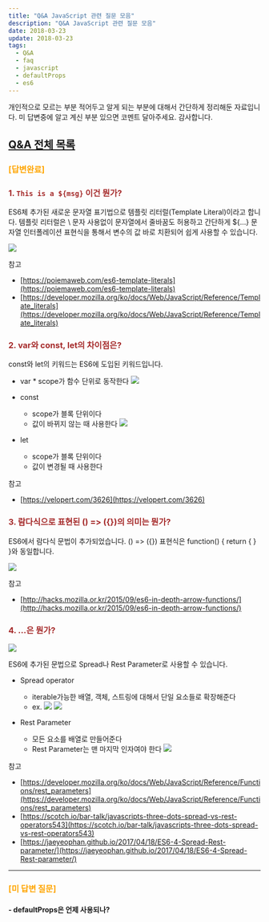 ```yaml
---
title: "Q&A JavaScript 관련 질문 모음"
description: "Q&A JavaScript 관련 질문 모음"
date: 2018-03-23
update: 2018-03-23
tags:
  - Q&A
  - faq
  - javascript
  - defaultProps
  - es6
---
```


개인적으로 모르는 부분 적어두고 알게 되는 부분에 대해서 간단하게 정리해둔 자료입니다.
미 답변중에 알고 계신 부분 있으면 코멘트 달아주세요. 감사합니다.

## [Q&A 전체 목록](https://blog.advenoh.pe.kr/java/QA-%EA%B0%9C%EB%B0%9C%EA%B4%80%EB%A0%A8-%EC%A7%88%EB%AC%B8-%EB%AA%A8%EC%9D%8C/)

### <span style="color:orange">[답변완료]</span>

### <span style="color:brown">1. `This is a ${msg}` 이건 뭔가?

ES6체 추가된 새로운 문자열 표기법으로 템플릿 리터럴(Template Literal)이라고 합니다.
템플릿 리터럴은 \ 문자 사용없이 문자열에서 줄바꿈도 허용하고 간단하게 \${…} 문자열 인터폴레이션 표현식을 통해서 변수의 값 바로 치환되어 쉽게 사용할 수 있습니다.

![](/media/javascript/QA-JavaScript-관련-질문-모음/image_3.png)

참고

- [https://poiemaweb.com/es6-template-literals](https://poiemaweb.com/es6-template-literals)
- [https://developer.mozilla.org/ko/docs/Web/JavaScript/Reference/Template_literals](https://developer.mozilla.org/ko/docs/Web/JavaScript/Reference/Template_literals)

### <span style="color:brown">2. var와 const, let의 차이점은?

const와 let의 키워드는 ES6에 도입된 키워드입니다.

- var \* scope가 함수 단위로 동작한다
  ![](/media/javascript/QA-JavaScript-관련-질문-모음/image_5.png)

- const
    - scope가 블록 단위이다
    - 값이 바뀌지 않는 때 사용한다
      ![](/media/javascript/QA-JavaScript-관련-질문-모음/image_4.png)

- let
    - scope가 블록 단위이다
    - 값이 변경될 때 사용한다

참고

- [https://velopert.com/3626](https://velopert.com/3626)

### <span style="color:brown">3. 람다식으로 표현된 () => ({})의 의미는 뭔가?

ES6에서 람다식 문법이 추가되었습니다. () => ({}) 표현식은 function() { return { } }와 동일합니다.

![](/media/javascript/QA-JavaScript-관련-질문-모음/image_7.png)

참고

- [http://hacks.mozilla.or.kr/2015/09/es6-in-depth-arrow-functions/](http://hacks.mozilla.or.kr/2015/09/es6-in-depth-arrow-functions/)

### <span style="color:brown">4. …은 뭔가?

![](/media/javascript/QA-JavaScript-관련-질문-모음/7387AE5C-6B59-4AD8-8546-AA42E65E9734.png)

ES6에 추가된 문법으로 Spread나 Rest Parameter로 사용할 수 있습니다.

- Spread operator
    - iterable가능한 배열, 객체, 스트링에 대해서 단일 요소들로 확장해준다
    - ex.
      ![](/media/javascript/QA-JavaScript-관련-질문-모음/image_6.png)
      ![](/media/javascript/QA-JavaScript-관련-질문-모음/image_1.png)

- Rest Parameter
    - 모든 요소를 배열로 만들어준다
    - Rest Parameter는 맨 마지막 인자여야 한다
      ![](/media/javascript/QA-JavaScript-관련-질문-모음/image_2.png)

참고

- [https://developer.mozilla.org/ko/docs/Web/JavaScript/Reference/Functions/rest_parameters](https://developer.mozilla.org/ko/docs/Web/JavaScript/Reference/Functions/rest_parameters)
- [https://scotch.io/bar-talk/javascripts-three-dots-spread-vs-rest-operators543](https://scotch.io/bar-talk/javascripts-three-dots-spread-vs-rest-operators543)
- [https://jaeyeophan.github.io/2017/04/18/ES6-4-Spread-Rest-parameter/](https://jaeyeophan.github.io/2017/04/18/ES6-4-Spread-Rest-parameter/)

---

### <span style="color:orange">[미 답변 질문]</span>

#### - defaultProps은 언제 사용되나?

